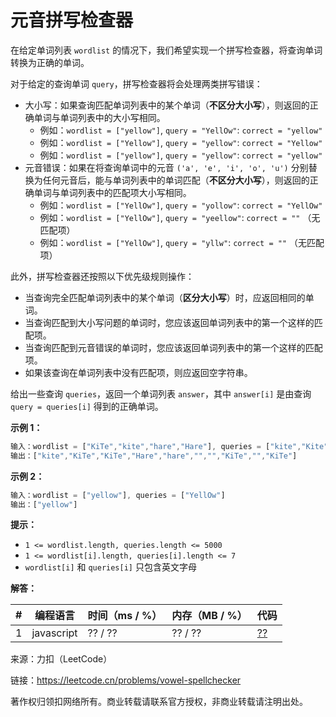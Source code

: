 # 元音拼写检查器

在给定单词列表 `wordlist` 的情况下，我们希望实现一个拼写检查器，将查询单词转换为正确的单词。

对于给定的查询单词 `query`，拼写检查器将会处理两类拼写错误：

- 大小写：如果查询匹配单词列表中的某个单词（**不区分大小写**），则返回的正确单词与单词列表中的大小写相同。
  - 例如：`wordlist = ["yellow"]`, `query = "YellOw"`: `correct = "yellow"`
  - 例如：`wordlist = ["Yellow"]`, `query = "yellow"`: `correct = "Yellow"`
  - 例如：`wordlist = ["yellow"]`, `query = "yellow"`: `correct = "yellow"`
- 元音错误：如果在将查询单词中的元音 `('a', 'e', 'i', 'o', 'u')` 分别替换为任何元音后，能与单词列表中的单词匹配（**不区分大小写**），则返回的正确单词与单词列表中的匹配项大小写相同。
  - 例如：`wordlist = ["YellOw"]`, `query = "yollow"`: `correct = "YellOw"`
  - 例如：`wordlist = ["YellOw"]`, `query = "yeellow"`: `correct = ""` （无匹配项）
  - 例如：`wordlist = ["YellOw"]`, `query = "yllw"`: `correct = ""` （无匹配项）

此外，拼写检查器还按照以下优先级规则操作：

- 当查询完全匹配单词列表中的某个单词（**区分大小写**）时，应返回相同的单词。
- 当查询匹配到大小写问题的单词时，您应该返回单词列表中的第一个这样的匹配项。
- 当查询匹配到元音错误的单词时，您应该返回单词列表中的第一个这样的匹配项。
- 如果该查询在单词列表中没有匹配项，则应返回空字符串。

给出一些查询 `queries`，返回一个单词列表 `answer`，其中 `answer[i]` 是由查询 `query = queries[i]` 得到的正确单词。

**示例 1：**

``` javascript
输入：wordlist = ["KiTe","kite","hare","Hare"], queries = ["kite","Kite","KiTe","Hare","HARE","Hear","hear","keti","keet","keto"]
输出：["kite","KiTe","KiTe","Hare","hare","","","KiTe","","KiTe"]
```

**示例 2：**

``` javascript
输入：wordlist = ["yellow"], queries = ["YellOw"]
输出：["yellow"]
```

**提示：**

- `1 <= wordlist.length, queries.length <= 5000`
- `1 <= wordlist[i].length, queries[i].length <= 7`
- `wordlist[i]` 和 `queries[i]` 只包含英文字母

**解答：**

**#**|**编程语言**|**时间（ms / %）**|**内存（MB / %）**|**代码**
------|----------|-----------------|----------------|--------
1|javascript|?? / ??|?? / ??|[??](./javascript/ac_v1.js)

来源：力扣（LeetCode）

链接：https://leetcode.cn/problems/vowel-spellchecker

著作权归领扣网络所有。商业转载请联系官方授权，非商业转载请注明出处。
